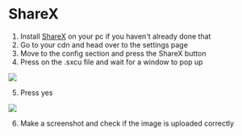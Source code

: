 # ShareX

1. Install [ShareX](https://getsharex.com) on your pc if you haven't already done that
2. Go to your cdn and head over to the settings page
3. Move to the config section and press the ShareX button
4. Press on the .sxcu file and wait for a window to pop up

![](https://cdn.discordapp.com/attachments/781542863146057768/926077158873522176/unknown.png)

5. Press yes

![](https://cdn.discordapp.com/attachments/781542863146057768/926077363777855498/nG3k2bCD.png)

6. Make a screenshot and check if the image is uploaded correctly
